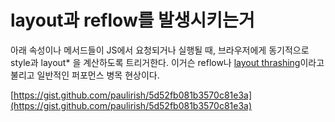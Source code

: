 # layout과 reflow를 발생시키는거

아래 속성이나 메서드들이 JS에서 요청되거나 실행될 때, 브라우저에게 동기적으로 style과 layout* 을 계산하도록 트리거한다.
이거슨 reflow나 [layout thrashing](https://kellegous.com/j/2013/01/26/layout-performance/)이라고 불리고 일반적인 퍼포먼스 병목 현상이다.

[https://gist.github.com/paulirish/5d52fb081b3570c81e3a](https://gist.github.com/paulirish/5d52fb081b3570c81e3a)

